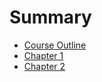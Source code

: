 # Summary

- [Course Outline](./outline.md)
- [Chapter 1](./chapter_1.md)
- [Chapter 2](./chapter_2.md)
